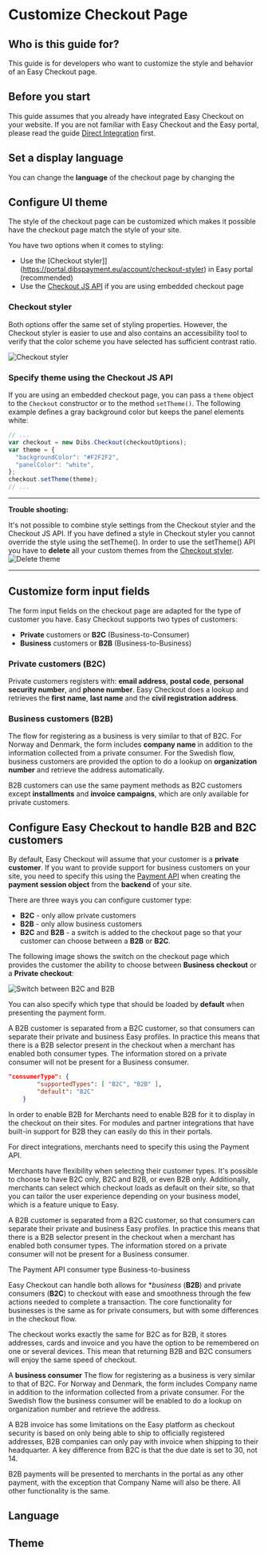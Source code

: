 # Customize Checkout Page


## Who is this guide for?

This guide is for developers who want to customize the style and behavior of an Easy Checkout page.

## Before you start

This guide assumes that you already have integrated Easy Checkout on your website. 
If you are not familiar with Easy Checkout and the Easy portal, please read the guide 
[Direct Integration](direct-integration-web.md) first. 


## Set a display language

You can change the **language** of the checkout page by changing the 

## Configure UI theme

The style of the checkout page can be customized which makes it possible have the checkout page match the style of your site.

You have two options when it comes to styling:
- Use the [Checkout styler]](https://portal.dibspayment.eu/account/checkout-styler) in Easy portal (recommended)
- Use the [Checkout JS API](https://example.com/api) if you are using embedded checkout page

### Checkout styler

Both options offer the same set of styling properties. 
However, the Checkout styler is easier to use and also contains an accessibility tool to verify that the color scheme you have selected has sufficient contrast ratio. 


![Checkout styler](./images/checkout-styler.png)

### Specify theme using the Checkout JS API

If you are using an embedded checkout page, you can pass a `theme` object to the `Checkout` constructor or to the method `setTheme()`. 
The following example defines a gray background color but keeps the panel elements white:

```javascript
// ...
var checkout = new Dibs.Checkout(checkoutOptions);
var theme = {
  "backgroundColor": "#F2F2F2",
  "panelColor": "white",
};
checkout.setTheme(theme);
// ...
```

---

**Trouble shooting:**

It's not possible to combine style settings from the Checkout styler and the Checkout JS API. If you have defined a style in Checkout styler you cannot override the style using the setTheme(). In order to use the setTheme() API you have to **delete** all your custom themes from the [Checkout styler](https://portal.dibspayment.eu/account/checkout-styler).
![Delete theme](images/delete-theme.png)

---



## Customize form input fields

The form input fields on the checkout page are adapted for the type of customer you have. Easy Checkout supports two types of customers:

- **Private** customers or **B2C** (Business-to-Consumer)
- **Business** customers or **B2B** (Business-to-Business)

### Private customers (B2C)

Private customers registers with: **email address**, **postal code**, **personal security number**, and **phone number**.
Easy Checkout does a lookup and retrieves the **first name**, **last name** and the **civil registration address**.


### Business customers (B2B)

The flow for registering as a business is very similar to that of B2C. For Norway and Denmark, the form includes **company name** in addition to the information collected from a private consumer. For the Swedish flow, business customers are provided the option to do a lookup on **organization number** and retrieve the address automatically.

B2B customers can use the same payment methods as B2C customers except **installments** and **invoice campaigns**, which are only available for private customers.


## Configure Easy Checkout to handle B2B and B2C customers

By default, Easy Checkout will assume that your customer is a **private customer**. 
If you want to provide support for business customers on your site, you need to specify
this using the [Payment API](payment-api.md) when creating the **payment session object** 
from the **backend** of your site. 

There are three ways you can configure customer type:

- **B2C** - only allow private customers
- **B2B** - only allow business customers
- **B2C** and **B2B** - a switch is added to the checkout page so that your customer can choose between a **B2B** or **B2C**.

The following image shows the switch on the checkout page which provides the customer the ability to choose between **Business checkout** or a **Private checkout**:

![Switch between B2C and B2B](images/b2c-or-b2b.png)

You can also specify which type that should be loaded by **default** when presenting the payment form.

A B2B customer is separated from a B2C customer, so that consumers can separate their private and business Easy profiles. In practice this means that there is a B2B selector present in the checkout when a merchant has enabled both consumer types. The information stored on a private consumer will not be present for a Business consumer.

```json
"consumerType": {
        "supportedTypes": [ "B2C", "B2B" ],
        "default": "B2C"
    }  
```

In order to enable B2B for 
Merchants need to enable B2B for it to display in the checkout on their sites. For modules and partner integrations that have built-in support for B2B they can easily do this in their portals. 

For direct integrations, merchants need to specify this using the Payment API.

Merchants have flexibility when selecting their customer types. It's possible to choose to have B2C only, B2C and B2B, or even B2B only. Additionally, merchants can select which checkout loads as default on their site, so that you can tailor the user experience depending on your business model, which is a feature unique to Easy.




A B2B customer is separated from a B2C customer, so that consumers can separate their private and business Easy profiles. In practice this means that there is a B2B selector present in the checkout when a merchant has enabled both consumer types. The information stored on a private consumer will not be present for a Business consumer.



The Payment API consumer type
Business-to-business 


Easy Checkout can handle both allows for **business* (**B2B**) and private consumers (**B2C**) to checkout with ease and smoothness through the few actions needed to complete a transaction.
The core functionality for businesses is the same as for private consumers, but with some differences in the checkout flow.


The checkout works exactly the same for B2C as for B2B, it stores addresses, cards and invoice and you have the option to be remembered on one or several devices.
This mean that returning B2B and B2C consumers will enjoy the same speed of checkout.


A **business consumer**
The flow for registering as a business is very similar to that of B2C. For Norway and Denmark, the form includes Company name in addition to the information collected from a private consumer. For the Swedish flow the business consumer will be enabled to do a lookup on organization number and retrieve the address.




A B2B invoice has some limitations on the Easy platform as checkout security is based on only being able to ship to officially registered addresses, B2B companies can only pay with invoice when shipping to their headquarter. A key difference from B2C is that the due date is set to 30, not 14.

B2B payments will be presented to merchants in the portal as any other payment, with the exception that Company Name will also be there. All other functionality is the same.

 
## Language


## Theme


